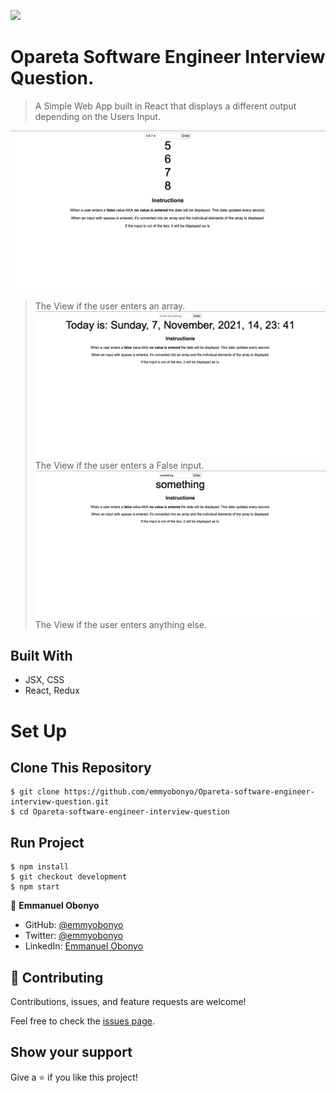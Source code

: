 ![](https://img.shields.io/badge/Microverse-blueviolet)

# Opareta Software Engineer Interview Question.

> A Simple Web App built in React that displays a different output depending on the Users Input.

![False Input](./public/array-input.png)
> The View if the user enters an array.
![False Input](./public/false-input.png)
> The View if the user enters a False input.
![False Input](./public/something.png)
> The View if the user enters anything else.

## Built With

- JSX, CSS
- React, Redux

# Set Up
## Clone This Repository
```
$ git clone https://github.com/emmyobonyo/Opareta-software-engineer-interview-question.git
$ cd Opareta-software-engineer-interview-question
```

## Run Project
```
$ npm install
$ git checkout development
$ npm start
```

👤 **Emmanuel Obonyo**

- GitHub: [@emmyobonyo](https://github.com/emmyobonyo)
- Twitter: [@emmyobonyo](https://twitter.com/emmyobonyo)
- LinkedIn: [Emmanuel Obonyo](https://www.linkedin.com/in/emmanuel-obonyo-3728a2200/)
## 🤝 Contributing

Contributions, issues, and feature requests are welcome!

Feel free to check the [issues page](https://github.com/emmyobonyo/Opareta-software-engineer-interview-question/issues).


## Show your support

Give a ⭐️ if you like this project!
